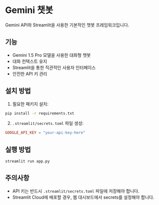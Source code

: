 # Gemini 챗봇

Gemini API와 Streamlit을 사용한 기본적인 챗봇 프레임워크입니다.

## 기능

- Gemini 1.5 Pro 모델을 사용한 대화형 챗봇
- 대화 컨텍스트 유지
- Streamlit을 통한 직관적인 사용자 인터페이스
- 안전한 API 키 관리

## 설치 방법

1. 필요한 패키지 설치:
```bash
pip install -r requirements.txt
```

2. `.streamlit/secrets.toml` 파일 생성:
```toml
GOOGLE_API_KEY = "your-api-key-here"
```

## 실행 방법

```bash
streamlit run app.py
```

## 주의사항

- API 키는 반드시 `.streamlit/secrets.toml` 파일에 저장해야 합니다.
- Streamlit Cloud에 배포할 경우, 웹 대시보드에서 secrets를 설정해야 합니다. 